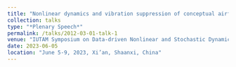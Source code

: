 ```yaml
---
title: "Nonlinear dynamics and vibration suppression of conceptual airfoil models with random loads"
collection: talks
type: "*Plenary Speech*"
permalink: /talks/2012-03-01-talk-1
venue: "IUTAM Symposium on Data-driven Nonlinear and Stochastic Dynamics with the Control"
date: 2023-06-05
location: "June 5-9, 2023, Xi’an, Shaanxi, China"
---
```

